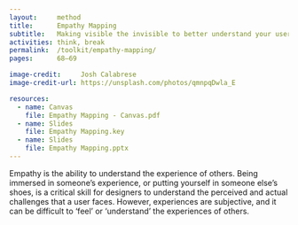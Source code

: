 ```yaml
---
layout:     method
title:      Empathy Mapping
subtitle:   Making visible the invisible to better understand your user and their experiences
activities: think, break
permalink:  /toolkit/empathy-mapping/
pages:      68–69

image-credit:     Josh Calabrese
image-credit-url: https://unsplash.com/photos/qmnpqDwla_E

resources:
  - name: Canvas
    file: Empathy Mapping - Canvas.pdf
  - name: Slides
    file: Empathy Mapping.key
  - name: Slides
    file: Empathy Mapping.pptx
---
```


Empathy is the ability to understand the experience of others. Being immersed in someone’s experience, or putting yourself in someone else’s shoes, is a critical skill for designers to understand the perceived and actual challenges that a user faces. However, experiences are subjective, and it can be difficult to ‘feel’ or ‘understand’ the experiences of others.